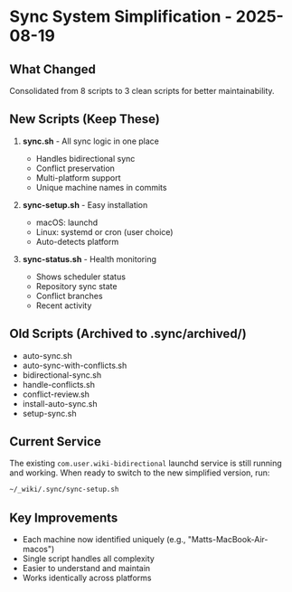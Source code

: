 # Sync System Simplification - 2025-08-19

## What Changed
Consolidated from 8 scripts to 3 clean scripts for better maintainability.

## New Scripts (Keep These)
1. **sync.sh** - All sync logic in one place
   - Handles bidirectional sync
   - Conflict preservation 
   - Multi-platform support
   - Unique machine names in commits

2. **sync-setup.sh** - Easy installation
   - macOS: launchd
   - Linux: systemd or cron (user choice)
   - Auto-detects platform

3. **sync-status.sh** - Health monitoring
   - Shows scheduler status
   - Repository sync state
   - Conflict branches
   - Recent activity

## Old Scripts (Archived to .sync/archived/)
- auto-sync.sh
- auto-sync-with-conflicts.sh  
- bidirectional-sync.sh
- handle-conflicts.sh
- conflict-review.sh
- install-auto-sync.sh
- setup-sync.sh

## Current Service
The existing `com.user.wiki-bidirectional` launchd service is still running and working.
When ready to switch to the new simplified version, run:
```bash
~/_wiki/.sync/sync-setup.sh
```

## Key Improvements
- Each machine now identified uniquely (e.g., "Matts-MacBook-Air-macos")
- Single script handles all complexity
- Easier to understand and maintain
- Works identically across platforms